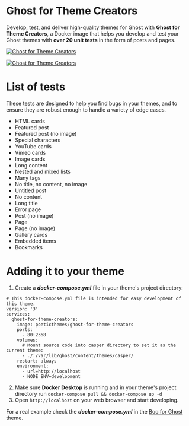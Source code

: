 # Ghost for Theme Creators
Develop, test, and deliver high-quality themes for Ghost with **Ghost for Theme Creators**, a Docker image that helps you develop and test your Ghost themes with **over 20 unit tests** in the form of posts and pages.

[![Ghost for Theme Creators](https://i.imgur.com/eoLnSyl.png)](https://github.com/PoeticThemes/ghost-for-theme-creators/stargazers)

[![Ghost for Theme Creators](https://i.imgur.com/gm9g3jd.png)](https://github.com/PoeticThemes/ghost-for-theme-creators/stargazers)

# List of tests
These tests are designed to help you find bugs in your themes, and to ensure they are robust enough to handle a variety of edge cases.

- HTML cards
- Featured post
- Featured post (no image)
- Special characters
- YouTube cards
- Vimeo cards
- Image cards
- Long content
- Nested and mixed lists
- Many tags
- No title, no content, no image
- Untitled post
- No content
- Long title
- Error page
- Post (no image)
- Page
- Page (no image)
- Gallery cards
- Embedded items
- Bookmarks

# Adding it to your theme
1. Create a ***docker-compose.yml*** file in your theme's project directory:
```
# This docker-compose.yml file is intended for easy development of this theme.
version: '3'
services:
  ghost-for-theme-creators:
    image: poeticthemes/ghost-for-theme-creators
    ports:
      - 80:2368
    volumes:
      # Mount source code into casper directory to set it as the current theme:
      - ./:/var/lib/ghost/content/themes/casper/
    restart: always
    environment:
      - url=http://localhost
      - NODE_ENV=development
```
2. Make sure **Docker Desktop** is running and in your theme's project directory run `docker-compose pull && docker-compose up -d`
3. Open `http://localhost` on your web browser and start developing.

For a real example check the ***docker-compose.yml*** in the [Boo for Ghost](https://github.com/PoeticThemes/boo) theme.
